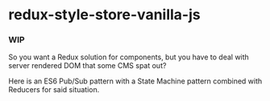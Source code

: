# redux-style-store-vanilla-js

### WIP

So you want a Redux solution for components, but you have to deal with server rendered DOM that some CMS spat out?

Here is an ES6 Pub/Sub pattern with a State Machine pattern combined with Reducers for said situation.
